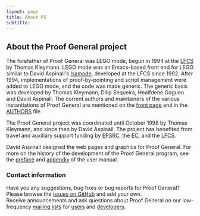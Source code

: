 ```yaml
---
layout: page
title: About PG
subtitle:
---
```


## About the Proof General project

The forefather of Proof General was LEGO mode, begun in 1994 at the
[LFCS](http://wcms.inf.ed.ac.uk/lfcs/) by Thomas Kleymann. LEGO
mode was an Emacs-based front end for LEGO similar to David Aspinall's
[Isamode](http://homepages.inf.ed.ac.uk/da/Isamode), developed at the
LFCS since 1992. After 1994, implementations of proof-by-pointing and
script management were added to LEGO mode, and the code was made
generic. The generic basis was developed by Thomas Kleymann, Dilip
Sequeira, Healfdene Goguen and David Aspinall. The current authors and
maintainers of the various instantiations of Proof General are mentioned
on the [front page](/) and in the [AUTHORS](/AUTHORS) file.

The Proof General project was coordinated until October 1998 by Thomas
Kleymann, and since then by David Aspinall. The project has benefited
from travel and auxiliary support funding by
[EPSRC](http://gow.epsrc.ac.uk/ViewGrant.aspx?GrantRef=EP/E005713/1),
the [EC](http://www.lfcs.inf.ed.ac.uk/research/types-bra/index.html),
and the [LFCS](http://www.lfcs.informatics.ed.ac.uk).

David Aspinall designed the web pages and graphics for Proof General.
For more on the history of the development of the Proof General program,
see the
[preface](/doc/userman/ProofGeneral_1/#Preface) and
[appendix](/doc/userman/ProofGeneral_19/#History-of-Proof-General)
of the user manual.

### Contact information

Have you any suggestions, bug fixes or bug reports for Proof General?
Please browse the [issues on GitHub](https://github.com/ProofGeneral/PG/issues)
and add your own.  
Receive announcements and ask questions about Proof General on our
low-frequency [mailing lists](http://proofgeneral.inf.ed.ac.uk/mailinglist) for
[users](http://lists.inf.ed.ac.uk/mailman/listinfo/proofgeneral) and
[developers](http://lists.inf.ed.ac.uk/mailman/listinfo/proofgeneral-devel).
